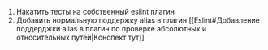 1) Накатить тесты на собственный eslint плагин
2) Добавить нормальную поддержку alias в плагин [[Eslint#Добавление поддерджки alias в плагин по проверке абсолютных и относительных путей|Конспект тут]]